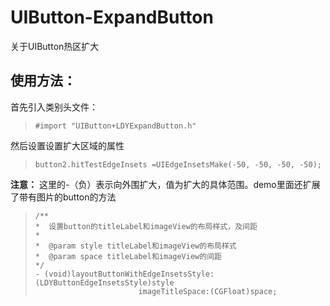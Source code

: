 # UIButton-ExpandButton
关于UIButton热区扩大

## 使用方法：

首先引入类别头文件：
> ```
> #import "UIButton+LDYExpandButton.h"
>```

然后设置设置扩大区域的属性
>```
>button2.hitTestEdgeInsets =UIEdgeInsetsMake(-50, -50, -50, -50);
>```

**注意：** 这里的-（负）表示向外围扩大，值为扩大的具体范围。demo里面还扩展了带有图片的button的方法

>```
>/**
> *  设置button的titleLabel和imageView的布局样式，及间距
> *
> *  @param style titleLabel和imageView的布局样式
> *  @param space titleLabel和imageView的间距
> */
> - (void)layoutButtonWithEdgeInsetsStyle:(LDYButtonEdgeInsetsStyle)style
>                        imageTitleSpace:(CGFloat)space;
>```

